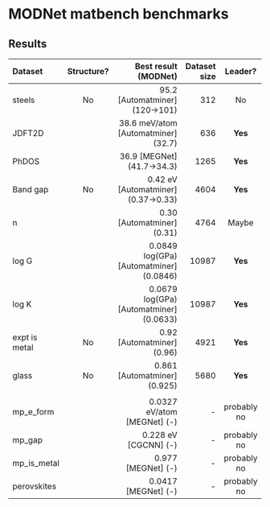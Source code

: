 # MODNet matbench benchmarks

## Results

| Dataset         | Structure? |    Best result (MODNet)          | Dataset size | Leader? |
|:----------------|:----------:|---------------------------------:|-------------:|:-------:|
| steels          |     No     | 95.2 [Automatminer] (120->101)   |      312     |   No    |
| JDFT2D          |            | 38.6 meV/atom [Automatminer] (32.7)       |      636     |   **Yes**   |
| PhDOS           |            | 36.9 [MEGNet] (41.7->34.3)       |      1265    |   **Yes**   |
| Band gap        |     No     | 0.42 eV [Automatminer] (0.37->0.33) |      4604    |   **Yes**   |
| n               |            | 0.30 [Automatminer] (0.31)       |      4764    |   Maybe |
| log G           |            | 0.0849 log(GPa) [Automatminer] (0.0846)   |      10987   |   **Yes**   |
| log K           |            | 0.0679 log(GPa) [Automatminer] (0.0633)   |      10987   |   **Yes**   |
| expt is metal   |     No     | 0.92 [Automatminer] (0.96)       |      4921    |   **Yes**   |
| glass           |     No     | 0.861 [Automatminer] (0.925)     |      5680    |   **Yes**   |
|           |          |       |        |      |
| mp_e_form       |          | 0.0327 eV/atom [MEGNet] (-)     |      -    |   probably no  |
| mp_gap       |          | 0.228 eV [CGCNN] (-)     |      -    |   probably no  |
| mp_is_metal       |          | 0.977 [MEGNet] (-)     |      -    |   probably no  |
| perovskites       |          | 0.0417 [MEGNet] (-)     |      -    |   probably no  |
